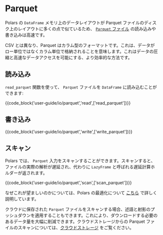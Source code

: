 # Parquet

Polars の `DataFrame` メモリ上のデータレイアウトが Parquet ファイルのディスク上のレイアウトに多くの点で似ているため、 [`Parquet` ファイル](https://parquet.apache.org/) の読み込みや書き込みは高速です。

CSV とは異なり、Parquet はカラム型のフォーマットです。これは、データがロー単位ではなくカラム単位で格納されることを意味します。これはデータの圧縮と高速なデータアクセスを可能にする、より効率的な方法です。

## 読み込み

`read_parquet` 関数を使って、 `Parquet` ファイルを `DataFrame` に読み込むことができます:

{{code_block('user-guide/io/parquet','read',['read_parquet'])}}

## 書き込み

{{code_block('user-guide/io/parquet','write',['write_parquet'])}}

## スキャン

Polars では、 `Parquet` 入力をスキャンすることができます。スキャンすると、ファイルの実際の解析が遅延され、代わりに `LazyFrame` と呼ばれる遅延計算ホルダーが返されます。

{{code_block('user-guide/io/parquet','scan',['scan_parquet'])}}

なぜこれが望ましいのかについては、Polars の最適化について [こちら](../concepts/lazy-vs-eager.md) で詳しく説明しています。

クラウドに保存された `Parquet` ファイルをスキャンする場合、述語と射影のプッシュダウンを適用することもできます。これにより、ダウンロードする必要のあるデータ量を大幅に削減できます。クラウドストレージからの Parquet ファイルのスキャンについては、[クラウドストレージ](cloud-storage.md/#scanning-from-cloud-storage-with-query-optimisation) をご覧ください。

